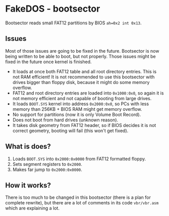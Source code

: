 # FakeDOS - bootsector
Bootsector reads small FAT12 partitions by BIOS `ah=0x2 int 0x13`.

## Issues
Most of those issues are going to be fixed in the future. Bootsector is now being written to be able to boot, but not properly. Those issues might be fixed in the future once kernel is finished.
- It loads at once both FAT12 table and all root directory entries. This is not RAM efficient! It is not recommended to use this bootsector with drives bigger than floppy disk, because it might do some memory overflow.
- FAT12 and root directory entries are loaded into `0x1000:0x0`, so again it is not memory efficient and not capable of booting from large drives.
- It loads `BOOT.SYS` kernel into address `0x2000:0x0`, so PCs with less memory than 256KB + BIOS RAM might get memory overflow.
- No support for partitions (now it is only Volume Boot Record).
- Does not boot from hard drives (unknown reason).
- It takes disk geometry from FAT12 header, so if BIOS decides it is not correct geometry, booting will fail (this won't get fixed).

## What is does?
1. Loads `BOOT.SYS` into `0x2000:0x0000` from FAT12 formatted floppy.
2. Sets segment registers to `0x2000`.
4. Makes far jump to `0x2000:0x0000`.

## How it works?
There is too much to be changed in this bootsector (there is a plan for complete rewrite), but there are a lot of comments in its code `vbr/vbr.asm` which are explaining a lot.